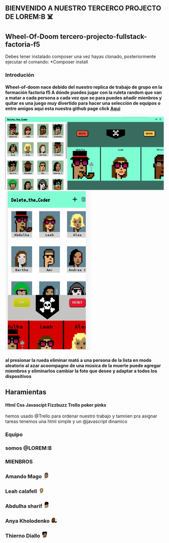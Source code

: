 ## BIENVENIDO A NUESTRO TERCERCO  PROJECTO DE LOREM:B ☠️
## Wheel-Of-Doom tercero-projecto-fullstack-factoria-f5

Debes tener instalado composer una vez hayas clonado, posteriormente ejecutar el comando:
*Composer install

### Introdución
#### Wheel-of-doom nace debido del nuestro replica de trabajo de grupo en la formación factoria f5 A dónde puedes jugar con la ruleta random que van a matar a cada persona a cada vez que se para puedes añadir mienbros y quitar es una juego muy divertido para hacer una selección de equipos o entre amigos aqui esta nuestra github page click  [Aqui](https://armun4.github.io/Wheel-Of-Doom/ "Aqui")
<img src="img-readme/weel-of-the-dom-img1.gif"> <img src="weel.gif"> 

#### al presionar la rueda eliminar mató a una persona de la lista en modo aleatorio al azar acoompagne de una música de la muerte puede agregar miembros y eliminarlos cambiar la foto que desee y adaptar a todos los dispositivos

## Haramientas 
#### Html Css Javascipt Fizzbuzz Trello poker pinks 
hemos usado @Trello para ordenar nuestro trabajo y tamnien pra asignar tareas tenemos una html simple y un @javascript dinamico 
### Equipo
### somos @LOREM:B
### MIENBROS 
###  Amando Mago <img src="img-readme/amando.png" style="width: 20px;">
### Leah calafell  <img src="img-readme/lea.png" style="width: 20px;">
### Abdulha sharif  <img src="img-readme/abdulah.png"  style="width:20px;">
### Anya Kholodenko <img src="img-readme/anya.png"  style="width: 20px;">
###  Thierno Diallo <img src="img-readme/thierno.png" style="width: 20px;">


